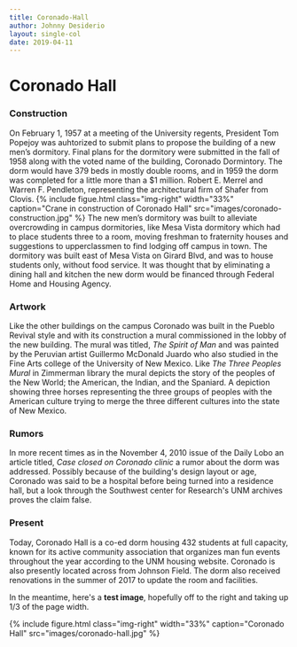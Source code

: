 ```yaml
---
title: Coronado-Hall
author: Johnny Desiderio
layout: single-col
date: 2019-04-11
---
```



# Coronado Hall

### Construction

On February 1, 1957 at a meeting of the University regents, President Tom Popejoy was auhtorized to submit plans to propose the building of a new men’s dormitory. Final plans for the dormitory were submitted in the fall of 1958 along with the voted name of the building, Coronado Dormintory. The dorm would have 379 beds in mostly double rooms, and in 1959 the dorm was completed for a little more than a $1 million. Robert E. Merrel and Warren F. Pendleton, representing the architectural firm of Shafer from Clovis. {% include figue.html class="img-right" width="33%" caption="Crane in construction of Coronado Hall" src="images/coronado-construction.jpg" %} The new men’s dormitory was built to alleviate overcrowding in campus dormitories, like Mesa Vista dormitory which had to place students three to a room, moving freshman to fraternity houses and suggestions to upperclassmen to find lodging off campus in town. The dormitory was built east of Mesa Vista on Girard Blvd, and was to house students only, without food service. It was thought that by eliminating a dining hall and kitchen the new dorm would be financed through Federal Home and Housing Agency. 

### Artwork
Like the other buildings on the campus Coronado was built in the Pueblo Revival style and with its construction a mural commissioned in the lobby of the new building. The mural was titled, *The Spirit of Man* and was painted by the Peruvian artist Guillermo McDonald Juardo who also studied in the Fine Arts college of the University of New Mexico. Like *The Three Peoples Mural* in Zimmerman library the mural depicts the story of the peoples of the New World; the American, the Indian, and the Spaniard. A depiction showing three horses representing the three groups of peoples with the American culture trying to merge the three different cultures into the state of New Mexico.

### Rumors
In more recent times as in the November 4, 2010 issue of the Daily Lobo an article titled, *Case closed on Coronado clinic* a rumor about the dorm was addressed. Possibly because of the building's design layout or age, Coronado was said to be a hospital before being turned into a residence hall, but a look through the Southwest center for Research's UNM archives proves the claim false. 

### Present
Today, Coronado Hall is a co-ed dorm housing 432 students at full capacity, known for its active community association that organizes man fun events throughout the year according to the UNM housing website. Coronado is also presently located across from Johnson Field. The dorm also received renovations in the summer of 2017 to update the room and facilities.


In the meantime, here's a **test image**, hopefully off to the right and taking up 1/3 of the page width.

{% include figure.html class="img-right" width="33%" caption="Coronado Hall" src="images/coronado-hall.jpg" %}
